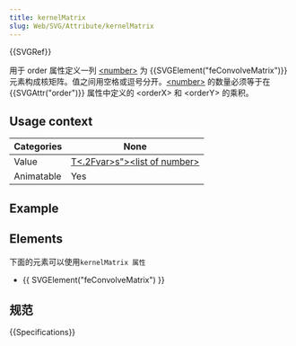 ```yaml
---
title: kernelMatrix
slug: Web/SVG/Attribute/kernelMatrix
---
```


{{SVGRef}}

用于 order 属性定义一列 [\<number>](/zh-CN/SVG/Content_type#Number) 为 {{SVGElement("feConvolveMatrix")}} 元素构成核矩阵。值之间用空格或逗号分开。[\<number>](/zh-CN/SVG/Content_type#Number) 的数量必须等于在 {{SVGAttr("order")}} 属性中定义的 \<orderX> 和 \<orderY> 的乘积。

## Usage context

| Categories | None                                                                         |
| ---------- | ---------------------------------------------------------------------------- |
| Value      | [T<.2Fvar>s">\<list of number>](/zh-CN/SVG/Content_type#List-of-<var>T<.2Fvar>s) |
| Animatable | Yes                                                                          |

## Example

## Elements

下面的元素可以使用`kernelMatrix 属性`

- {{ SVGElement("feConvolveMatrix") }}

## 规范

{{Specifications}}
